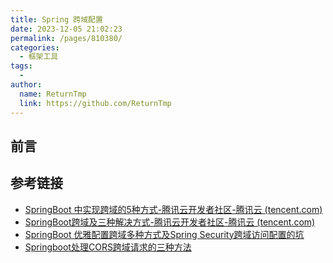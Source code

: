 ```yaml
---
title: Spring 跨域配置
date: 2023-12-05 21:02:23
permalink: /pages/810380/
categories:
  - 框架工具
tags:
  - 
author: 
  name: ReturnTmp
  link: https://github.com/ReturnTmp
---
```


## 前言



## 参考链接

- [SpringBoot 中实现跨域的5种方式-腾讯云开发者社区-腾讯云 (tencent.com)](https://cloud.tencent.com/developer/article/1788660)
- [SpringBoot跨域及三种解决方式-腾讯云开发者社区-腾讯云 (tencent.com)](https://cloud.tencent.com/developer/article/1924258)
- [SpringBoot 优雅配置跨域多种方式及Spring Security跨域访问配置的坑](https://www.cnblogs.com/kenx/p/15201283.html)
- [Springboot处理CORS跨域请求的三种方法](https://blog.csdn.net/qq_39390545/article/details/106615075)


